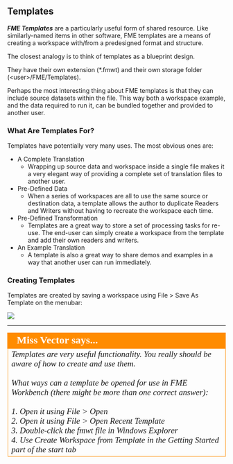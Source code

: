 ## Templates ##
***FME Templates*** are a particularly useful form of shared resource. Like similarly-named items in other software, FME templates are a means of creating a workspace with/from a predesigned format and structure.

The closest analogy is to think of templates as a blueprint design.

They have their own extension (*.fmwt) and their own storage folder (&lt;user&gt;/FME/Templates).

Perhaps the most interesting thing about FME templates is that they can include source datasets within the file. This way both a workspace example, and the data required to run it, can be bundled together and provided to another user.


### What Are Templates For? ###

Templates have potentially very many uses. The most obvious ones are:

- A Complete Translation
	- Wrapping up source data and workspace inside a single file makes it a very elegant way of providing a complete set of translation files to another user.
- Pre-Defined Data
	- When a series of workspaces are all to use the same source or destination data, a template allows the author to duplicate Readers and Writers without having to recreate the workspace each time.
- Pre-Defined Transformation
	- Templates are a great way to store a set of processing tasks for re-use. The end-user can simply create a workspace from the template and add their own readers and writers.
- An Example Translation
	- A template is also a great way to share demos and examples in a way that another user can run immediately.


### Creating Templates ###

Templates are created by saving a workspace using File > Save As Template on the menubar:

![](./Images/Img3.72.SaveAsTemplate.png)

---

<!--Person X Says Section-->

<table style="border-spacing: 0px">
<tr>
<td style="vertical-align:middle;background-color:darkorange;border: 2px solid darkorange">
<i class="fa fa-quote-left fa-lg fa-pull-left fa-fw" style="color:white;padding-right: 12px;vertical-align:text-top"></i>
<span style="color:white;font-size:x-large;font-weight: bold;font-family:serif">Miss Vector says...</span>
</td>
</tr>

<tr>
<td style="border: 1px solid darkorange">
<span style="font-family:serif; font-style:italic; font-size:larger">
Templates are very useful functionality. You really should be aware of how to create and use them.
<br><br>What ways can a template be opened for use in FME Workbench (there might be more than one correct answer):
<br><br>1. Open it using File > Open
<br>2. Open it using File > Open Recent Template
<br>3. Double-click the fmwt file in Windows Explorer
<br>4. Use Create Workspace from Template in the Getting Started part of the start tab
</span>
</td>
</tr>
</table>
